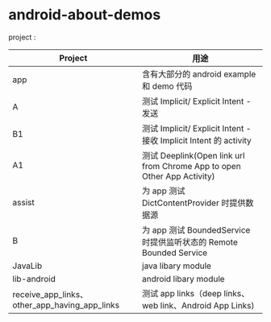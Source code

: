 # android-about-demos

project :

| Project     | 用途                                                                    |
| ----------- | ----------------------------------------------------------------------- |
| app         | 含有大部分的 android example 和 demo 代码                               |
| A           | 测试 Implicit/ Explicit Intent - 发送                                   |
| B1          | 测试 Implicit/ Explicit Intent - 接收 Implicit Intent 的 activity       |
| A1          | 测试 Deeplink(Open link url from Chrome App to open Other App Activity) |
| assist      | 为 app 测试 DictContentProvider 时提供数据源                            |
| B           | 为 app 测试 BoundedService 时提供监听状态的 Remote Bounded Service      |
| JavaLib     | java libary module                                                      |
| lib-android | android libary module                                                   |
| receive_app_links、other_app_having_app_links | 测试 app links（deep links、web link、Android App Links)
